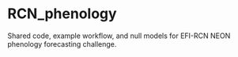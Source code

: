 # RCN_phenology
Shared code, example workflow, and null models for EFI-RCN NEON phenology forecasting challenge. 
